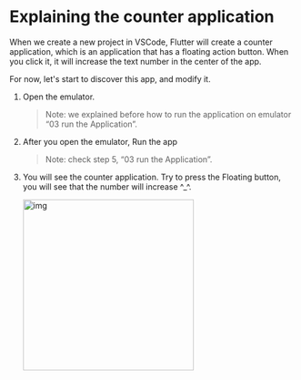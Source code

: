 # Explaining the counter application



When we create a new project in VSCode, Flutter will create a counter application, which is an application that has a floating action button. When you click it, it will increase the text number in the center of the app.





For now, let's start to discover this app, and modify it.

 1. Open the emulator.

    > Note: we explained before how to run the application on emulator “03 run the Application”.



2. After you open the emulator, Run the app

   > Note: check step 5, “03 run the Application”.



3. You will see the counter application. Try to press the Floating button, you will see that the number will increase ^_^.

   <img src="https://lh5.googleusercontent.com/3B-fTl3-Q2sTFxeBIXLQ9W62qzzRkj9dv3lbhQh7eRCblvmC_5eocIJH3wdxHh8p4Isnz-pJfOHAd5QyZspilFPOAuRI8AsXcRuUoeZnn8PzFwkATo8obvgyHVwbS1qEUGJEqsQ4" alt="img" width="300" />





